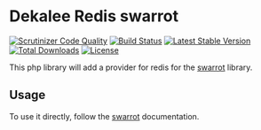 Dekalee Redis swarrot
=====================

[![Scrutinizer Code Quality](https://scrutinizer-ci.com/g/dekalee/redis-swarrot/badges/quality-score.png?b=master)](https://scrutinizer-ci.com/g/dekalee/redis-swarrot/?branch=master)
[![Build Status](https://travis-ci.org/dekalee/redis-swarrot.svg?branch=master)](https://travis-ci.org/dekalee/redis-swarrot)
[![Latest Stable Version](https://poser.pugx.org/dekalee/redis-swarrot/v/stable)](https://packagist.org/packages/dekalee/redis-swarrot)
[![Total Downloads](https://poser.pugx.org/dekalee/redis-swarrot/downloads)](https://packagist.org/packages/dekalee/redis-swarrot)
[![License](https://poser.pugx.org/dekalee/redis-swarrot/license)](https://packagist.org/packages/dekalee/redis-swarrot)

This php library will add a provider for redis for the [swarrot](https://github.com/swarrot/swarrot) library.

Usage
-----

To use it directly, follow the [swarrot](https://github.com/swarrot/swarrot) documentation.
